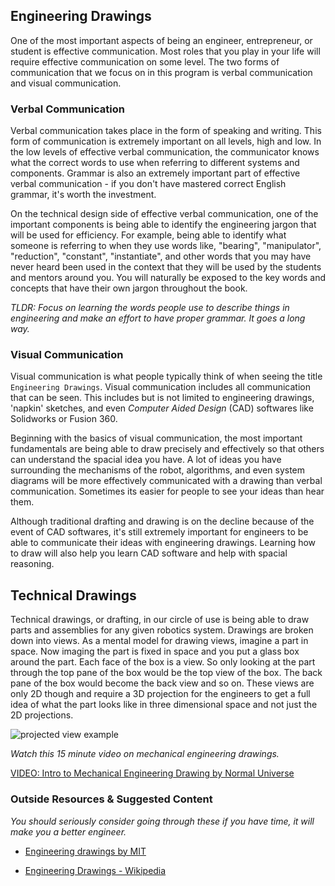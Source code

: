 ## Engineering Drawings

One of the most important aspects of being an engineer, entrepreneur, or student is effective communication. Most roles that you play in your life will require effective communication on some level. The two forms of communication that we focus on in this program is verbal communication and visual communication. 


### Verbal Communication

Verbal communication takes place in the form of speaking and writing. This form of communication is extremely important on all levels, high and low. In the low levels of effective verbal communication, the communicator knows what the correct words to use when referring to different systems and components. Grammar is also an extremely important part of effective verbal communication - if you don't have mastered correct English grammar, it's worth the investment. 

On the technical design side of effective verbal communication, one of the important components is being able to identify the engineering jargon that will be used for efficiency. For example, being able to identify what someone is referring to when they use words like, "bearing", "manipulator", "reduction", "constant", "instantiate", and other words that you may have never heard been used in the context that they will be used by the students and mentors around you. You will naturally be exposed to the key words and concepts that have their own jargon throughout the book. 

*TLDR: Focus on learning the words people use to describe things in engineering and make an effort to have proper grammar. It goes a long way.*

### Visual Communication

Visual communication is what people typically think of when seeing the title `Engineering Drawings`. Visual communication includes all communication that can be seen. This includes but is not limited to engineering drawings, 'napkin' sketches, and even *Computer Aided Design* (CAD) softwares like Solidworks or Fusion 360. 

Beginning with the basics of visual communication, the most important fundamentals are being able to draw precisely and effectively so that others can understand the spacial idea you have. A lot of ideas you have surrounding the mechanisms of the robot, algorithms, and even system diagrams will be more effectively communicated with a drawing than verbal communication. Sometimes its easier for people to see your ideas than hear them.

Although traditional drafting and drawing is on the decline because of the event of CAD softwares, it's still extremely important for engineers to be able to communicate their ideas with engineering drawings. Learning how to draw will also help you learn CAD software and help with spacial reasoning. 


## Technical Drawings

Technical drawings, or drafting, in our circle of use is being able to draw parts and assemblies for any given robotics system. Drawings are broken down into views. As a mental model for drawing views, imagine a part in space. Now imaging the part is fixed in space and you put a glass box around the part. Each face of the box is a view. So only looking at the part through the top pane of the box would be the top view of the box. The back pane of the box would become the back view and so on. These views are only 2D though and require a 3D projection for the engineers to get a full idea of what the part looks like in three dimensional space and not just the 2D projections.

![projected view example](./img/Various_projections_of_cube_above_plane.svg)


*Watch this 15 minute video on mechanical engineering drawings.*

[VIDEO: Intro to Mechanical Engineering Drawing by Normal Universe](https://www.youtube.com/watch?v=1Hm5Zyjmjac)




### Outside Resources & Suggested Content

*You should seriously consider going through these if you have time, it will make you a better engineer.*

- [Engineering drawings by MIT](https://ocw.mit.edu/courses/mechanical-engineering/2-007-design-and-manufacturing-i-spring-2009/related-resources/drawing_and_sketching/)

- [Engineering Drawings - Wikipedia](https://www.wikiwand.com/en/Engineering_drawing)